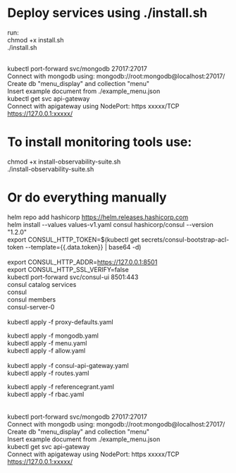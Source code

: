 # Deploy services using ./install.sh 
run: <br> 
chmod +x install.sh <br>
./install.sh <br><br>

kubectl port-forward svc/mongodb 27017:27017<br>
Connect with mongodb using: mongodb://root:mongodb@localhost:27017/<br>
Create db "menu_display" and collection "menu"<br>
Insert example document from ./example_menu.json<br>
kubectl get svc api-gateway<br>
Connect with apigateway using NodePort: https  xxxxx/TCP<br>
https://127.0.0.1:xxxxx/<br>

# To install monitoring tools use: 
chmod +x install-observability-suite.sh<br>
./install-observability-suite.sh<br>


# Or do everything manually
helm repo add hashicorp https://helm.releases.hashicorp.com<br>
helm install --values values-v1.yaml consul hashicorp/consul --version "1.2.0"<br>
export CONSUL_HTTP_TOKEN=$(kubectl get secrets/consul-bootstrap-acl-token --template={{.data.token}} | base64 -d)<br>       
export CONSUL_HTTP_ADDR=https://127.0.0.1:8501<br>
export CONSUL_HTTP_SSL_VERIFY=false<br>
kubectl port-forward svc/consul-ui 8501:443<br>
consul catalog services<br>
consul<br>
consul members<br>
consul-server-0<br>
<br>
kubectl apply -f proxy-defaults.yaml<br>
<!-- kubectl apply -f nginx.yaml<br> -->
<!-- no need for nginx -->
kubectl apply -f mongodb.yaml<br>
kubectl apply -f menu.yaml<br>
kubectl apply -f allow.yaml<br>
<br>
kubectl apply -f consul-api-gateway.yaml<br>
kubectl apply -f routes.yaml<br>
<!-- kubectl apply -f intentions.yaml<br> -->
kubectl apply -f referencegrant.yaml<br> 
kubectl apply -f rbac.yaml<br>  
<br>
kubectl port-forward svc/mongodb 27017:27017<br>
Connect with mongodb using: mongodb://root:mongodb@localhost:27017/<br>
Create db "menu_display" and collection "menu"<br>
Insert example document from ./example_menu.json<br>
kubectl get svc api-gateway<br>
Connect with apigateway using NodePort: https  xxxxx/TCP<br>
https://127.0.0.1:xxxxx/<br>

